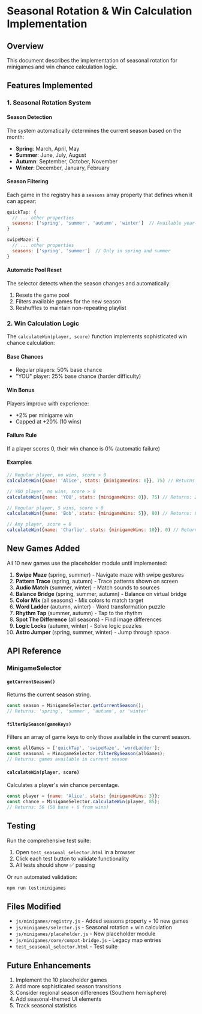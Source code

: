 # Seasonal Rotation & Win Calculation Implementation

## Overview
This document describes the implementation of seasonal rotation for minigames and win chance calculation logic.

## Features Implemented

### 1. Seasonal Rotation System

#### Season Detection
The system automatically determines the current season based on the month:
- **Spring**: March, April, May
- **Summer**: June, July, August
- **Autumn**: September, October, November
- **Winter**: December, January, February

#### Season Filtering
Each game in the registry has a `seasons` array property that defines when it can appear:
```javascript
quickTap: {
  // ... other properties
  seasons: ['spring', 'summer', 'autumn', 'winter']  // Available year-round
}

swipeMaze: {
  // ... other properties
  seasons: ['spring', 'summer']  // Only in spring and summer
}
```

#### Automatic Pool Reset
The selector detects when the season changes and automatically:
1. Resets the game pool
2. Filters available games for the new season
3. Reshuffles to maintain non-repeating playlist

### 2. Win Calculation Logic

The `calculateWin(player, score)` function implements sophisticated win chance calculation:

#### Base Chances
- Regular players: 50% base chance
- "YOU" player: 25% base chance (harder difficulty)

#### Win Bonus
Players improve with experience:
- +2% per minigame win
- Capped at +20% (10 wins)

#### Failure Rule
If a player scores 0, their win chance is 0% (automatic failure)

#### Examples
```javascript
// Regular player, no wins, score > 0
calculateWin({name: 'Alice', stats: {minigameWins: 0}}, 75) // Returns: 50

// YOU player, no wins, score > 0
calculateWin({name: 'YOU', stats: {minigameWins: 0}}, 75) // Returns: 25

// Regular player, 5 wins, score > 0
calculateWin({name: 'Bob', stats: {minigameWins: 5}}, 80) // Returns: 60 (50 + 10)

// Any player, score = 0
calculateWin({name: 'Charlie', stats: {minigameWins: 10}}, 0) // Returns: 0
```

## New Games Added

All 10 new games use the placeholder module until implemented:

1. **Swipe Maze** (spring, summer) - Navigate maze with swipe gestures
2. **Pattern Trace** (spring, autumn) - Trace patterns shown on screen
3. **Audio Match** (summer, winter) - Match sounds to sources
4. **Balance Bridge** (spring, summer, autumn) - Balance on virtual bridge
5. **Color Mix** (all seasons) - Mix colors to match target
6. **Word Ladder** (autumn, winter) - Word transformation puzzle
7. **Rhythm Tap** (summer, autumn) - Tap to the rhythm
8. **Spot The Difference** (all seasons) - Find image differences
9. **Logic Locks** (autumn, winter) - Solve logic puzzles
10. **Astro Jumper** (spring, summer, winter) - Jump through space

## API Reference

### MinigameSelector

#### `getCurrentSeason()`
Returns the current season string.
```javascript
const season = MinigameSelector.getCurrentSeason();
// Returns: 'spring', 'summer', 'autumn', or 'winter'
```

#### `filterBySeason(gameKeys)`
Filters an array of game keys to only those available in the current season.
```javascript
const allGames = ['quickTap', 'swipeMaze', 'wordLadder'];
const seasonal = MinigameSelector.filterBySeason(allGames);
// Returns: games available in current season
```

#### `calculateWin(player, score)`
Calculates a player's win chance percentage.
```javascript
const player = {name: 'Alice', stats: {minigameWins: 3}};
const chance = MinigameSelector.calculateWin(player, 85);
// Returns: 56 (50 base + 6 from wins)
```

## Testing

Run the comprehensive test suite:
1. Open `test_seasonal_selector.html` in a browser
2. Click each test button to validate functionality
3. All tests should show ✅ passing

Or run automated validation:
```bash
npm run test:minigames
```

## Files Modified

- `js/minigames/registry.js` - Added seasons property + 10 new games
- `js/minigames/selector.js` - Seasonal rotation + win calculation
- `js/minigames/placeholder.js` - New placeholder module
- `js/minigames/core/compat-bridge.js` - Legacy map entries
- `test_seasonal_selector.html` - Test suite

## Future Enhancements

1. Implement the 10 placeholder games
2. Add more sophisticated season transitions
3. Consider regional season differences (Southern hemisphere)
4. Add seasonal-themed UI elements
5. Track seasonal statistics
